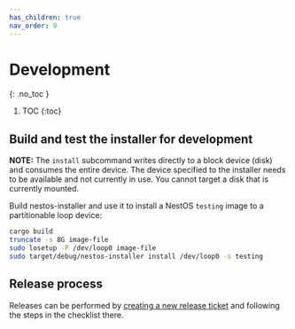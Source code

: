 ```yaml
---
has_children: true
nav_order: 9
---
```


# Development
{: .no_toc }

1. TOC
{:toc}

## Build and test the installer for development

**NOTE:** The `install` subcommand writes directly to a block device (disk) and
consumes the entire device. The device specified to the installer needs to be
available and not currently in use. You cannot target a disk that is currently
mounted.

Build nestos-installer and use it to install a NestOS `testing` image to
a partitionable loop device:

```sh
cargo build
truncate -s 8G image-file
sudo losetup -P /dev/loop0 image-file
sudo target/debug/nestos-installer install /dev/loop0 -s testing
```

## Release process

Releases can be performed by [creating a new release ticket][new-release-ticket] and following the steps in the checklist there.

[new-release-ticket]: https://github.com/coreos/coreos-installer/issues/new?labels=release&template=release-checklist.md
